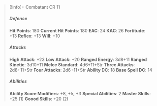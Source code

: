 > [!info]+ Combatant CR 11
> ##### Defense
> **Hit Points**: 180
> **Current Hit Points**: 180
> **EAC**: 24
> **KAC**: 26
> **Fortitude**: +13
> **Reflex**: +13
> **Will**: +10
> ##### Attacks
> **High Attack**: +23
> **Low Attack**: +20
> **Ranged Energy**: 3d8+11
> **Ranged Kinetic**: 3d10+11
> **Melee Standard**: 4d6+11+Str
> **Three Attacks**: 2d8+11+Str
> **Four Attacks**: 2d6+11+Str
> **Ability DC**: 18
> **Base Spell DC**: 14
> ##### Abilities
> **Ability Score Modifiers**: +8, +5, +3
> **Special Abilities**: 2
> **Master Skills**: +25 (1)
> **Goood Skills**: +20 (2)
